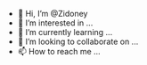 - 👋 Hi, I’m @Zidoney
- 👀 I’m interested in ...
- 🌱 I’m currently learning ...
- 💞️ I’m looking to collaborate on ...
- 📫 How to reach me ...

<!---
Zidoney/Zidoney is a ✨ special ✨ repository because its `README.md` (this file) appears on your GitHub profile.
You can click the Preview link to take a look at your changes.
--->
